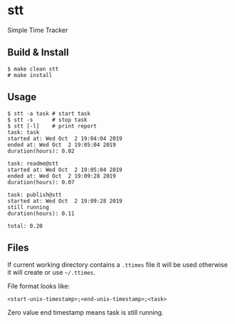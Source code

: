stt
====

Simple Time Tracker

Build & Install
---------------

	$ make clean stt
	# make install

Usage
-----

	$ stt -a task # start task
	$ stt -s      # stop task
	$ stt [-l]    # print report
	task: task
	started at: Wed Oct  2 19:04:04 2019
	ended at: Wed Oct  2 19:05:04 2019
	duration(hours): 0.02

	task: readme@stt
	started at: Wed Oct  2 19:05:04 2019
	ended at: Wed Oct  2 19:09:28 2019
	duration(hours): 0.07

	task: publish@stt
	started at: Wed Oct  2 19:09:28 2019
	still running
	duration(hours): 0.11

	total: 0.20

Files
-----

If current working directory contains a `.ttimes` file it will be used
otherwise it will create or use `~/.ttimes`.

File format looks like:

	<start-unix-timestamp>;<end-unix-timestamp>;<task>

Zero value end timestamp means task is still running.
